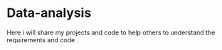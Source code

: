 # Data-analysis
Here i will share my projects and code to help others to understand the requirements and code . 
